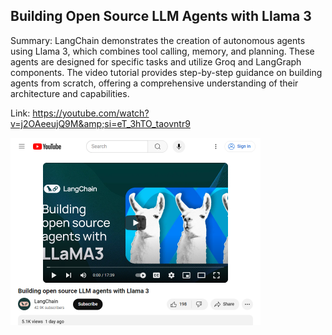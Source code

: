 ## Building Open Source LLM Agents with Llama 3
Summary: LangChain demonstrates the creation of autonomous agents using Llama 3, which combines tool calling, memory, and planning. These agents are designed for specific tasks and utilize Groq and LangGraph components. The video tutorial provides step-by-step guidance on building agents from scratch, offering a comprehensive understanding of their architecture and capabilities.

Link: https://youtube.com/watch?v=j2OAeeujQ9M&amp;si=eT_3hTO_taovntr9

<img src="/img/18e718b2-c125-4da4-b770-ddf28dce3250.png" width="400" />
<br/><br/>
